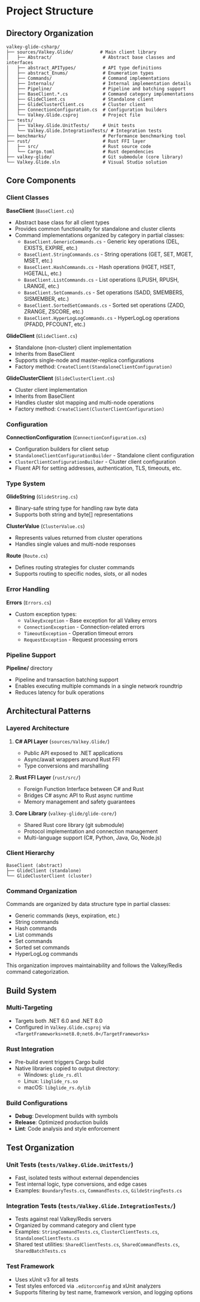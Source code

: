 # Project Structure

## Directory Organization

```
valkey-glide-csharp/
├── sources/Valkey.Glide/          # Main client library
│   ├── Abstract/                   # Abstract base classes and interfaces
│   ├── abstract_APITypes/          # API type definitions
│   ├── abstract_Enums/             # Enumeration types
│   ├── Commands/                   # Command implementations
│   ├── Internals/                  # Internal implementation details
│   ├── Pipeline/                   # Pipeline and batching support
│   ├── BaseClient.*.cs             # Command category implementations
│   ├── GlideClient.cs              # Standalone client
│   ├── GlideClusterClient.cs       # Cluster client
│   ├── ConnectionConfiguration.cs  # Configuration builders
│   └── Valkey.Glide.csproj         # Project file
├── tests/
│   ├── Valkey.Glide.UnitTests/     # Unit tests
│   └── Valkey.Glide.IntegrationTests/ # Integration tests
├── benchmarks/                     # Performance benchmarking tool
├── rust/                           # Rust FFI layer
│   ├── src/                        # Rust source code
│   └── Cargo.toml                  # Rust dependencies
├── valkey-glide/                   # Git submodule (core library)
└── Valkey.Glide.sln                # Visual Studio solution
```

## Core Components

### Client Classes

**BaseClient** (`BaseClient.cs`)
- Abstract base class for all client types
- Provides common functionality for standalone and cluster clients
- Command implementations organized by category in partial classes:
  - `BaseClient.GenericCommands.cs` - Generic key operations (DEL, EXISTS, EXPIRE, etc.)
  - `BaseClient.StringCommands.cs` - String operations (GET, SET, MGET, MSET, etc.)
  - `BaseClient.HashCommands.cs` - Hash operations (HGET, HSET, HGETALL, etc.)
  - `BaseClient.ListCommands.cs` - List operations (LPUSH, RPUSH, LRANGE, etc.)
  - `BaseClient.SetCommands.cs` - Set operations (SADD, SMEMBERS, SISMEMBER, etc.)
  - `BaseClient.SortedSetCommands.cs` - Sorted set operations (ZADD, ZRANGE, ZSCORE, etc.)
  - `BaseClient.HyperLogLogCommands.cs` - HyperLogLog operations (PFADD, PFCOUNT, etc.)

**GlideClient** (`GlideClient.cs`)
- Standalone (non-cluster) client implementation
- Inherits from BaseClient
- Supports single-node and master-replica configurations
- Factory method: `CreateClient(StandaloneClientConfiguration)`

**GlideClusterClient** (`GlideClusterClient.cs`)
- Cluster client implementation
- Inherits from BaseClient
- Handles cluster slot mapping and multi-node operations
- Factory method: `CreateClient(ClusterClientConfiguration)`

### Configuration

**ConnectionConfiguration** (`ConnectionConfiguration.cs`)
- Configuration builders for client setup
- `StandaloneClientConfigurationBuilder` - Standalone client configuration
- `ClusterClientConfigurationBuilder` - Cluster client configuration
- Fluent API for setting addresses, authentication, TLS, timeouts, etc.

### Type System

**GlideString** (`GlideString.cs`)
- Binary-safe string type for handling raw byte data
- Supports both string and byte[] representations

**ClusterValue** (`ClusterValue.cs`)
- Represents values returned from cluster operations
- Handles single values and multi-node responses

**Route** (`Route.cs`)
- Defines routing strategies for cluster commands
- Supports routing to specific nodes, slots, or all nodes

### Error Handling

**Errors** (`Errors.cs`)
- Custom exception types:
  - `ValkeyException` - Base exception for all Valkey errors
  - `ConnectionException` - Connection-related errors
  - `TimeoutException` - Operation timeout errors
  - `RequestException` - Request processing errors

### Pipeline Support

**Pipeline/** directory
- Pipeline and transaction batching support
- Enables executing multiple commands in a single network roundtrip
- Reduces latency for bulk operations

## Architectural Patterns

### Layered Architecture

1. **C# API Layer** (`sources/Valkey.Glide/`)
   - Public API exposed to .NET applications
   - Async/await wrappers around Rust FFI
   - Type conversions and marshalling

2. **Rust FFI Layer** (`rust/src/`)
   - Foreign Function Interface between C# and Rust
   - Bridges C# async API to Rust async runtime
   - Memory management and safety guarantees

3. **Core Library** (`valkey-glide/glide-core/`)
   - Shared Rust core library (git submodule)
   - Protocol implementation and connection management
   - Multi-language support (C#, Python, Java, Go, Node.js)

### Client Hierarchy

```
BaseClient (abstract)
├── GlideClient (standalone)
└── GlideClusterClient (cluster)
```

### Command Organization

Commands are organized by data structure type in partial classes:
- Generic commands (keys, expiration, etc.)
- String commands
- Hash commands
- List commands
- Set commands
- Sorted set commands
- HyperLogLog commands

This organization improves maintainability and follows the Valkey/Redis command categorization.

## Build System

### Multi-Targeting
- Targets both .NET 6.0 and .NET 8.0
- Configured in `Valkey.Glide.csproj` via `<TargetFrameworks>net8.0;net6.0</TargetFrameworks>`

### Rust Integration
- Pre-build event triggers Cargo build
- Native libraries copied to output directory:
  - Windows: `glide_rs.dll`
  - Linux: `libglide_rs.so`
  - macOS: `libglide_rs.dylib`

### Build Configurations
- **Debug**: Development builds with symbols
- **Release**: Optimized production builds
- **Lint**: Code analysis and style enforcement

## Test Organization

### Unit Tests (`tests/Valkey.Glide.UnitTests/`)
- Fast, isolated tests without external dependencies
- Test internal logic, type conversions, and edge cases
- Examples: `BoundaryTests.cs`, `CommandTests.cs`, `GildeStringTests.cs`

### Integration Tests (`tests/Valkey.Glide.IntegrationTests/`)
- Tests against real Valkey/Redis servers
- Organized by command category and client type
- Examples: `StringCommandTests.cs`, `ClusterClientTests.cs`, `StandaloneClientTests.cs`
- Shared test utilities: `SharedClientTests.cs`, `SharedCommandTests.cs`, `SharedBatchTests.cs`

### Test Framework
- Uses xUnit v3 for all tests
- Test styles enforced via `.editorconfig` and xUnit analyzers
- Supports filtering by test name, framework version, and logging options
